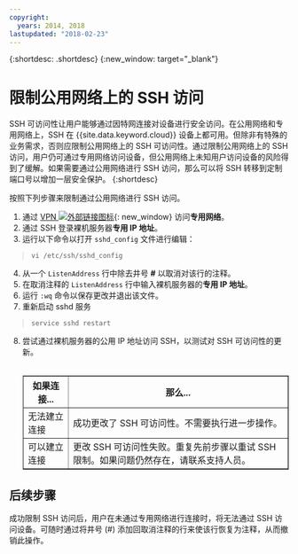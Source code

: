 ```yaml
---
copyright:
  years: 2014, 2018
lastupdated: "2018-02-23"
---
```


{:shortdesc: .shortdesc}
{:new_window: target="_blank"}

# 限制公用网络上的 SSH 访问

SSH 可访问性让用户能够通过因特网连接对设备进行安全访问。在公用网络和专用网络上，SSH 在 {{site.data.keyword.cloud}} 设备上都可用。但除非有特殊的业务需求，否则应限制公用网络上的 SSH 可访问性。通过限制公用网络上的 SSH 访问，用户仍可通过专用网络访问设备，但公用网络上未知用户访问设备的风险得到了缓解。如果需要通过公用网络进行 SSH 访问，那么可以将 SSH 转移到定制端口号以增加一层安全保护。
{:shortdesc}

按照下列步骤来限制通过公用网络进行 SSH 访问。
1. 通过 [VPN ![外部链接图标](../../icons/launch-glyph.svg "外部链接图标")](http://www.softlayer.com/vpn-access){: new_window} 访问**专用网络**。
2. 通过 SSH 登录裸机服务器**专用 IP 地址**。
3. 运行以下命令以打开 `sshd_config` 文件进行编辑：
  > `vi /etc/ssh/sshd_config`
4. 从一个 `ListenAddress` 行中除去井号 **#** 以取消对该行的注释。
5. 在取消注释的 `ListenAddress` 行中输入裸机服务器的**专用 IP 地址**。
6. 运行 `:wq` 命令以保存更改并退出该文件。
7. 重新启动 sshd 服务
  > `service sshd restart`
8. 尝试通过裸机服务器的公用 IP 地址访问 SSH，以测试对 SSH 可访问性的更新。<br><br><table border="1"><tr><th>如果连接...</th><th>那么...</th></tr><tr><td>无法建立连接</td><td>成功更改了 SSH 可访问性。不需要执行进一步操作。</td></tr><tr><td>可以建立连接</td><td>更改 SSH 可访问性失败。重复先前步骤以重试 SSH 限制。如果问题仍然存在，请联系支持人员。</td></tr></table>

## 后续步骤

成功限制 SSH 访问后，用户在未通过专用网络进行连接时，将无法通过 SSH 访问设备。可随时通过将井号 (#) 添加回取消注释的行来使该行恢复为注释，从而撤销此操作。

